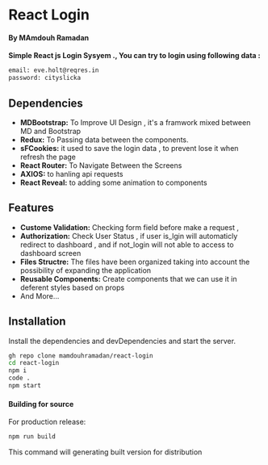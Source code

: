 # React Login
#### By MAmdouh Ramadan

**Simple React js Login Sysyem ., You can try to login using following data :**

```sh
email: eve.holt@reqres.in
password: cityslicka
```


## Dependencies
- **MDBootstrap:** To Improve UI Design , it's a framwork mixed between MD and Bootstrap
- **Redux:** To Passing data between the components.
- **sFCookies:** it used to save the login data , to prevent lose it when refresh the page
- **React Router:** To Navigate Between the Screens 
- **AXIOS:** to hanling api requests  
- **React Reveal:** to adding some animation to components  

## Features
- **Custome Validation:** Checking form  field before make a request ,
- **Authorization:** Check User Status , if user is_lgin will automaticly redirect to dashboard , and if not_login will not able to access to dashboard screen
- **Files Structre:** The files have been organized taking into account the possibility of expanding the application
- **Reusable Components:** Create components that we can use it in deferent styles based on props 
- And More...

## Installation

Install the dependencies and devDependencies and start the server.

```sh
gh repo clone mamdouhramadan/react-login
cd react-login
npm i
code .
npm start
```

#### Building for source

For production release:

```sh
npm run build 
```
This command will generating built version for distribution
